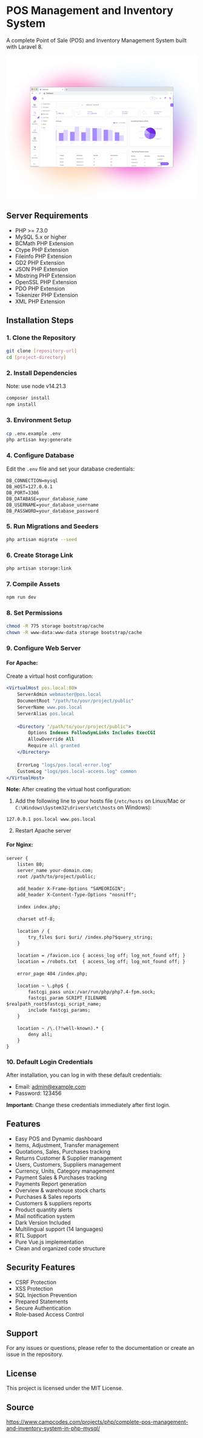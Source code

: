 # POS Management and Inventory System

A complete Point of Sale (POS) and Inventory Management System built with Laravel 8.

![POS Dashboard](./public/images/pos_dashboard_shot.webp)

## Server Requirements

-   PHP >= 7.3.0
-   MySQL 5.x or higher
-   BCMath PHP Extension
-   Ctype PHP Extension
-   Fileinfo PHP Extension
-   GD2 PHP Extension
-   JSON PHP Extension
-   Mbstring PHP Extension
-   OpenSSL PHP Extension
-   PDO PHP Extension
-   Tokenizer PHP Extension
-   XML PHP Extension

## Installation Steps

### 1. Clone the Repository

```bash
git clone [repository-url]
cd [project-directory]
```

### 2. Install Dependencies

Note: use node v14.21.3

```bash
composer install
npm install
```

### 3. Environment Setup

```bash
cp .env.example .env
php artisan key:generate
```

### 4. Configure Database

Edit the `.env` file and set your database credentials:

```
DB_CONNECTION=mysql
DB_HOST=127.0.0.1
DB_PORT=3306
DB_DATABASE=your_database_name
DB_USERNAME=your_database_username
DB_PASSWORD=your_database_password
```

### 5. Run Migrations and Seeders

```bash
php artisan migrate --seed
```

### 6. Create Storage Link

```bash
php artisan storage:link
```

### 7. Compile Assets

```bash
npm run dev
```

### 8. Set Permissions

```bash
chmod -R 775 storage bootstrap/cache
chown -R www-data:www-data storage bootstrap/cache
```

### 9. Configure Web Server

#### For Apache:

Create a virtual host configuration:

```apache
<VirtualHost pos.local:80>
    ServerAdmin webmaster@pos.local
    DocumentRoot "/path/to/your/project/public"
    ServerName www.pos.local
    ServerAlias pos.local

    <Directory "/path/to/your/project/public">
        Options Indexes FollowSymLinks Includes ExecCGI
        AllowOverride All
        Require all granted
    </Directory>

    ErrorLog "logs/pos.local-error.log"
    CustomLog "logs/pos.local-access.log" common
</VirtualHost>
```

**Note:** After creating the virtual host configuration:

1. Add the following line to your hosts file (`/etc/hosts` on Linux/Mac or `C:\Windows\System32\drivers\etc\hosts` on Windows):

```
127.0.0.1 pos.local www.pos.local
```

2. Restart Apache server

#### For Nginx:

```nginx
server {
    listen 80;
    server_name your-domain.com;
    root /path/to/project/public;

    add_header X-Frame-Options "SAMEORIGIN";
    add_header X-Content-Type-Options "nosniff";

    index index.php;

    charset utf-8;

    location / {
        try_files $uri $uri/ /index.php?$query_string;
    }

    location = /favicon.ico { access_log off; log_not_found off; }
    location = /robots.txt  { access_log off; log_not_found off; }

    error_page 404 /index.php;

    location ~ \.php$ {
        fastcgi_pass unix:/var/run/php/php7.4-fpm.sock;
        fastcgi_param SCRIPT_FILENAME $realpath_root$fastcgi_script_name;
        include fastcgi_params;
    }

    location ~ /\.(?!well-known).* {
        deny all;
    }
}
```

### 10. Default Login Credentials

After installation, you can log in with these default credentials:

-   Email: admin@example.com
-   Password: 123456

**Important:** Change these credentials immediately after first login.

## Features

-   Easy POS and Dynamic dashboard
-   Items, Adjustment, Transfer management
-   Quotations, Sales, Purchases tracking
-   Returns Customer & Supplier management
-   Users, Customers, Suppliers management
-   Currency, Units, Category management
-   Payment Sales & Purchases tracking
-   Payments Report generation
-   Overview & warehouse stock charts
-   Purchases & Sales reports
-   Customers & suppliers reports
-   Product quantity alerts
-   Mail notification system
-   Dark Version Included
-   Multilingual support (14 languages)
-   RTL Support
-   Pure Vue.js implementation
-   Clean and organized code structure

## Security Features

-   CSRF Protection
-   XSS Protection
-   SQL Injection Prevention
-   Prepared Statements
-   Secure Authentication
-   Role-based Access Control

## Support

For any issues or questions, please refer to the documentation or create an issue in the repository.

## License

This project is licensed under the MIT License.

## Source

https://www.campcodes.com/projects/php/complete-pos-management-and-inventory-system-in-php-mysql/
